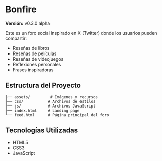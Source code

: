 # Bonfire
**Versión:** v0.3.0 alpha

Este es un foro social inspirado en X (Twitter) donde los usuarios pueden compartir:
- Reseñas de libros
- Reseñas de películas
- Reseñas de videojuegos
- Reflexiones personales
- Frases inspiradoras

## Estructura del Proyecto

```
├── assets/         # Imágenes y recursos
├── css/           # Archivos de estilos
├── js/            # Archivos JavaScript
├── index.html     # Landing page
└── feed.html      # Página principal del foro
```

## Tecnologías Utilizadas
- HTML5
- CSS3
- JavaScript 